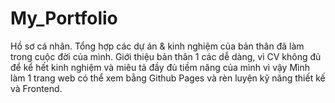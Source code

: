 # My_Portfolio

Hồ sơ cá nhân.
Tổng hợp các dự án & kinh nghiệm của bản thân đã làm trong cuộc đời của mình.
Giới thiệu bản thân 1 các dễ dàng, vì CV không đủ để kể hết kinh nghiệm và miêu tả đầy đủ tiềm năng của mình vì vậy
Mình làm 1 trang web có thể xem bằng Github Pages và rèn luyện kỹ năng thiết kế và Frontend. 
